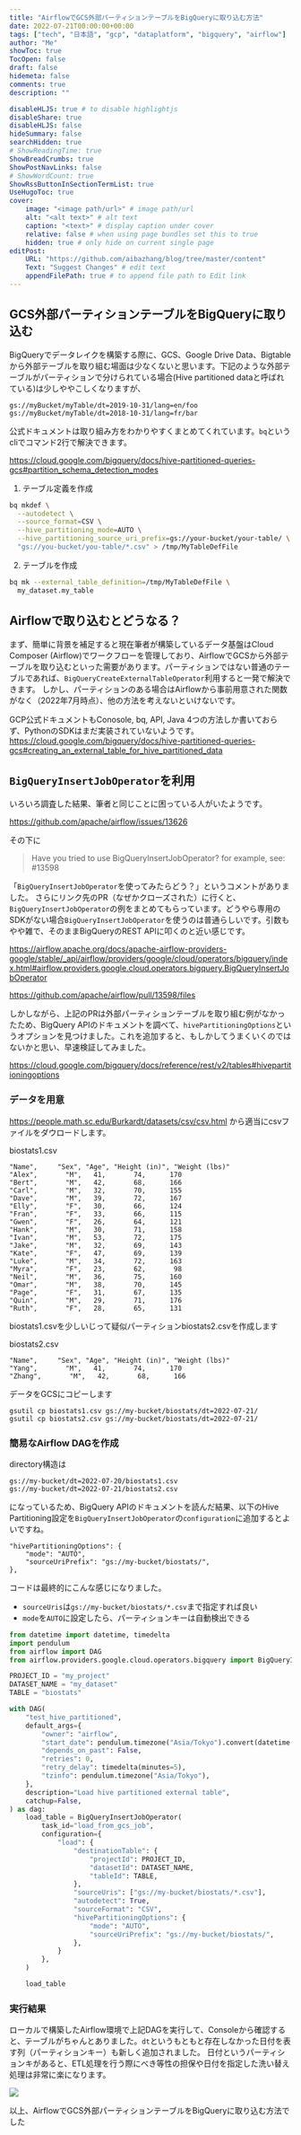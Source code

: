 ```yaml
---
title: "AirflowでGCS外部パーティションテーブルをBigQueryに取り込む方法"
date: 2022-07-21T00:00:00+00:00
tags: ["tech", "日本語", "gcp", "dataplatform", "bigquery", "airflow"]
author: "Me"
showToc: true
TocOpen: false
draft: false
hidemeta: false
comments: true
description: ""

disableHLJS: true # to disable highlightjs
disableShare: true
disableHLJS: false
hideSummary: false
searchHidden: true
# ShowReadingTime: true
ShowBreadCrumbs: true
ShowPostNavLinks: false
# ShowWordCount: true
ShowRssButtonInSectionTermList: true
UseHugoToc: true
cover:
    image: "<image path/url>" # image path/url
    alt: "<alt text>" # alt text
    caption: "<text>" # display caption under cover
    relative: false # when using page bundles set this to true
    hidden: true # only hide on current single page
editPost:
    URL: "https://github.com/aibazhang/blog/tree/master/content"
    Text: "Suggest Changes" # edit text
    appendFilePath: true # to append file path to Edit link
---
```


## GCS外部パーティションテーブルをBigQueryに取り込む

BigQueryでデータレイクを構築する際に、GCS、Google Drive Data、Bigtableから外部テーブルを取り組む場面は少なくないと思います。下記のような外部テーブルがパーティションで分けられている場合(Hive partitioned dataと呼ばれている)は少しややこしくなりますが、

```console
gs://myBucket/myTable/dt=2019-10-31/lang=en/foo
gs://myBucket/myTable/dt=2018-10-31/lang=fr/bar
```

公式ドキュメントは取り組み方をわかりやすくまとめてくれています。`bq`というcliでコマンド2行で解決できます。

https://cloud.google.com/bigquery/docs/hive-partitioned-queries-gcs#partition_schema_detection_modes

1. テーブル定義を作成
```bash
bq mkdef \
  --autodetect \
  --source_format=CSV \
  --hive_partitioning_mode=AUTO \
  --hive_partitioning_source_uri_prefix=gs://your-bucket/your-table/ \
  "gs://you-bucket/you-table/*.csv" > /tmp/MyTableDefFile

```

2. テーブルを作成

```bash
bq mk --external_table_definition=/tmp/MyTableDefFile \
  my_dataset.my_table
```

## Airflowで取り込むとどうなる？

まず、簡単に背景を補足すると現在筆者が構築しているデータ基盤はCloud Composer (Airflow)でワークフローを管理しており、AirflowでGCSから外部テーブルを取り込むといった需要があります。パーティションではない普通のテーブルであれば、`BigQueryCreateExternalTableOperator`利用すると一発で解決できます。
しかし、パーティションのある場合はAirflowから事前用意された関数がなく（2022年7月時点）、他の方法を考えないといけないです。

GCP公式ドキュメントもConosole, bq, API, Java 4つの方法しか書いておらず、PythonのSDKはまだ実装されていないようです。
https://cloud.google.com/bigquery/docs/hive-partitioned-queries-gcs#creating_an_external_table_for_hive_partitioned_data


## `BigQueryInsertJobOperator`を利用

いろいろ調査した結果、筆者と同じことに困っている人がいたようです。

https://github.com/apache/airflow/issues/13626

その下に
> Have you tried to use BigQueryInsertJobOperator? for example, see: #13598

「`BigQueryInsertJobOperator`を使ってみたらどう？」というコメントがありました。
さらにリンク先のPR（なぜかクローズされた）に行くと、`BigQueryInsertJobOperator`の例をまとめてもらっています。どうやら専用のSDKがない場合`BigQueryInsertJobOperator`を使うのは普通らしいです。引数もやや雑で、そのままBigQueryのREST APIに叩くのと近い感じです。

https://airflow.apache.org/docs/apache-airflow-providers-google/stable/_api/airflow/providers/google/cloud/operators/bigquery/index.html#airflow.providers.google.cloud.operators.bigquery.BigQueryInsertJobOperator

https://github.com/apache/airflow/pull/13598/files

しかしながら、上記のPRは外部パーティションテーブルを取り組む例がなかったため、BigQuery APIのドキュメントを調べて、`hivePartitioningOptions`というオプションを見つけました。これを追加すると、もしかしてうまくいくのではないかと思い、早速検証してみました。

https://cloud.google.com/bigquery/docs/reference/rest/v2/tables#hivepartitioningoptions

### データを用意

https://people.math.sc.edu/Burkardt/datasets/csv/csv.html
から適当にcsvファイルをダウロードします。

biostats1.csv
```
"Name",     "Sex", "Age", "Height (in)", "Weight (lbs)"
"Alex",       "M",   41,       74,      170
"Bert",       "M",   42,       68,      166
"Carl",       "M",   32,       70,      155
"Dave",       "M",   39,       72,      167
"Elly",       "F",   30,       66,      124
"Fran",       "F",   33,       66,      115
"Gwen",       "F",   26,       64,      121
"Hank",       "M",   30,       71,      158
"Ivan",       "M",   53,       72,      175
"Jake",       "M",   32,       69,      143
"Kate",       "F",   47,       69,      139
"Luke",       "M",   34,       72,      163
"Myra",       "F",   23,       62,       98
"Neil",       "M",   36,       75,      160
"Omar",       "M",   38,       70,      145
"Page",       "F",   31,       67,      135
"Quin",       "M",   29,       71,      176
"Ruth",       "F",   28,       65,      131
```

biostats1.csvを少しいじって疑似パーティションbiostats2.csvを作成します

biostats2.csv
```
"Name",     "Sex", "Age", "Height (in)", "Weight (lbs)"
"Yang",       "M",   41,       74,      170
"Zhang",       "M",   42,       68,      166
```

データをGCSにコピーします

```console
gsutil cp biostats1.csv gs://my-bucket/biostats/dt=2022-07-21/
gsutil cp biostats2.csv gs://my-bucket/biostats/dt=2022-07-21/
```

### 簡易なAirflow DAGを作成

directory構造は
```
gs://my-bucket/dt=2022-07-20/biostats1.csv
gs://my-bucket/dt=2022-07-21/biostats2.csv
```
になっているため、BigQuery APIのドキュメントを読んだ結果、以下のHive Partitioning設定を`BigQueryInsertJobOperator`の`configuration`に追加するとよいですね。

```
"hivePartitioningOptions": {
    "mode": "AUTO",
    "sourceUriPrefix": "gs://my-bucket/biostats/",
},
```

コードは最終的にこんな感じになりました。
- `sourceUris`は`gs://my-bucket/biostats/*.csv`まで指定すれば良い
- `mode`を`AUTO`に設定したら、パーティションキーは自動検出できる

```python
from datetime import datetime, timedelta
import pendulum
from airflow import DAG
from airflow.providers.google.cloud.operators.bigquery import BigQueryInsertJobOperator

PROJECT_ID = "my_project"
DATASET_NAME = "my_dataset"
TABLE = "biostats"

with DAG(
    "test_hive_partitioned",
    default_args={
        "owner": "airflow",
        "start_date": pendulum.timezone("Asia/Tokyo").convert(datetime(2022, 1, 2)),
        "depends_on_past": False,
        "retries": 0,
        "retry_delay": timedelta(minutes=5),
        "tzinfo": pendulum.timezone("Asia/Tokyo"),
    },
    description="Load hive partitioned external table",
    catchup=False,
) as dag:
    load_table = BigQueryInsertJobOperator(
        task_id="load_from_gcs_job",
        configuration={
            "load": {
                "destinationTable": {
                    "projectId": PROJECT_ID,
                    "datasetId": DATASET_NAME,
                    "tableId": TABLE,
                },
                "sourceUris": ["gs://my-bucket/biostats/*.csv"],
                "autodetect": True,
                "sourceFormat": "CSV",
                "hivePartitioningOptions": {
                    "mode": "AUTO",
                    "sourceUriPrefix": "gs://my-bucket/biostats/",
                },
            }
        },
    )

    load_table
```

### 実行結果

ローカルで構築したAirflow環境で上記DAGを実行して、Consoleから確認すると、テーブルがちゃんとありました。`dt`というもともと存在しなかった日付を表す列（パーティションキー）も新しく追加されました。
日付というパーティションキがあると、ETL処理を行う際にべき等性の担保や日付を指定した洗い替え処理は非常に楽になります。

![](images/a281c0fd645a-20220721.png)

以上、AirflowでGCS外部パーティションテーブルをBigQueryに取り込む方法でした
